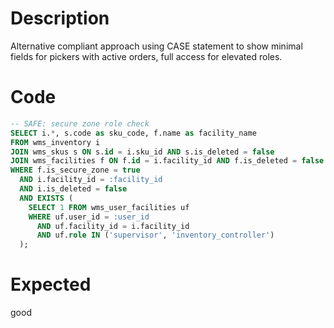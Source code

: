 # Description

Alternative compliant approach using CASE statement to show minimal fields for pickers with active orders, full access for elevated roles.

# Code

```sql
-- SAFE: secure zone role check
SELECT i.*, s.code as sku_code, f.name as facility_name
FROM wms_inventory i
JOIN wms_skus s ON s.id = i.sku_id AND s.is_deleted = false
JOIN wms_facilities f ON f.id = i.facility_id AND f.is_deleted = false
WHERE f.is_secure_zone = true
  AND i.facility_id = :facility_id
  AND i.is_deleted = false
  AND EXISTS (
    SELECT 1 FROM wms_user_facilities uf 
    WHERE uf.user_id = :user_id 
      AND uf.facility_id = i.facility_id
      AND uf.role IN ('supervisor', 'inventory_controller')
  );
```

# Expected

good